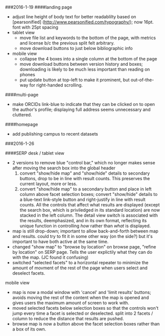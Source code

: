 ###2016-1-19
####landing page
- adjust line height of body text for better readablilty based on [pearsonified] (http://www.pearsonified.com/typography/); now 16pt. font with 25pt spacing
- tablet view
  - move file list and keywords to the bottom of the page, with metrics and license b/c the previous split felt arbitrary.
  - move download buttons to just below bibliographic info
- mobile view
  - collapse the 4 boxes into a single column at the bottom of the page
  - move download buttons between version history and boxes; downloading is likely to be much less important than reading on phones
  - put update button at top-left to make it prominent, but out-of-the-way for right-handed scrolling.

####multi-page
  - make ORCIDs link-blue to indicate that they can be clicked on to open the author's profile; displaying full address seems unnecessary and cluttered.

####homepage
  - add publishing campus to recent datasets
  
###2016-1-26

####SERP 
desk / tablet view
- 2 versions to remove blue "control bar," which no longer makes sense after moving the search box into the global header
    1. convert "show/hide map" and "show/hide" details to secondary buttons, drop to be in line with result counts. This preserves the current layout, more or less.
    2. convert "show/hide map" to a secondary button and place in left column above facet selection boxes; convert "show/hide" details to a blue-text link-style button and right-justify in line with result counts. All the controls that affect what results are displayed (except the search box, which is priviledged in its standard location) are now stacked in the left column. The detail view switch is associated with the results, deemphasized, and in its own format, reflecting its unique function in controlling _how_ rather than _what_ is displayed.
- map is still drop-down; important to allow back-and-forth between map and results. could try to fit it in some other way (on the side?) but it's important to have both active at the same time.
- changed "show map" to "browse by location" on browse page, "refine by location" on SERP page. Tells the user explictily what they can do with the map. (JC found it confusing)
- switched "selected facets" to a horizontal repeater to minimize the amount of movment of the rest of the page when users select and deselect facets.

mobile view
- map is now a modal window with 'cancel' and 'limit results' buttons; avoids moving the rest of the content when the map is opened and gives users the maximum amount of screen to work with.
- moved selected facets below selection boxes so that the controls won't jump every time a facet is selected or deselected. split into 2 facets / column to reduce the distance that results are pushed.
- browse map is now a button above the facet selection boxes rather than a box of its own.

